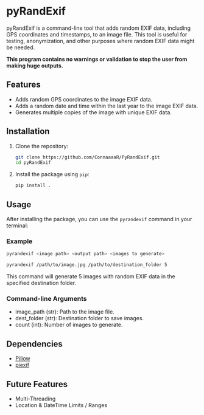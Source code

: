 # pyRandExif

pyRandExif is a command-line tool that adds random EXIF data, including GPS coordinates and timestamps, to an image file. This tool is useful for testing, anonymization, and other purposes where random EXIF data might be needed.

**This program contains no warnings or validation to stop the user from making huge outputs.**

## Features

- Adds random GPS coordinates to the image EXIF data.
- Adds a random date and time within the last year to the image EXIF data.
- Generates multiple copies of the image with unique EXIF data.

## Installation

1. Clone the repository:

    ```sh
    git clone https://github.com/ConnaaaaR/PyRandExif.git
    cd pyRandExif
    ```

2. Install the package using `pip`:

    ```sh
    pip install .
    ```

## Usage

After installing the package, you can use the `pyrandexif` command in your terminal:
### Example
```sh
pyrandexif <image path> <output path> <images to generate>
```
```sh
pyrandexif /path/to/image.jpg /path/to/destination_folder 5
```

This command will generate 5 images with random EXIF data in the specified destination folder.

### Command-line Arguments
- image_path (str): Path to the image file.
- dest_folder (str): Destination folder to save images.
- count (int): Number of images to generate.
  

## Dependencies
- [Pillow](https://python-pillow.org/)
- [piexif](https://github.com/hMatoba/piexif)


## Future Features
- Multi-Threading
- Location & DateTime Limits / Ranges
